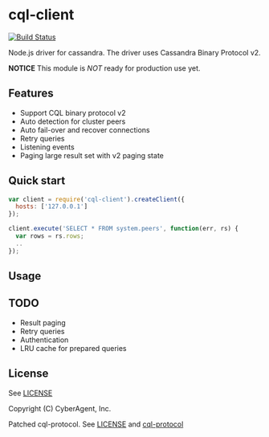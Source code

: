 cql-client
==========

[![Build Status](https://travis-ci.org/suguru/cql-client.png)](https://travis-ci.org/suguru/cql-client)

Node.js driver for cassandra. The driver uses Cassandra Binary Protocol v2.

**NOTICE** This module is *NOT* ready for production use yet.

Features
----------

- Support CQL binary protocol v2
- Auto detection for cluster peers
- Auto fail-over and recover connections
- Retry queries
- Listening events
- Paging large result set with v2 paging state

Quick start
----------

```js
var client = require('cql-client').createClient({
  hosts: ['127.0.0.1']
});

client.execute('SELECT * FROM system.peers', function(err, rs) {
  var rows = rs.rows;
  ..
});
```

Usage
----------

TODO
----------

- Result paging
- Retry queries
- Authentication
- LRU cache for prepared queries

License
----------

See [LICENSE](LICENSE)

Copyright (C) CyberAgent, Inc.

Patched cql-protocol. See [LICENSE](LICENSE.cql-protocol) and [cql-protocol](https://github.com/yukim/cql-protocol/)

